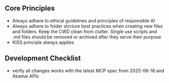 ## Core Principles

- Always adhere to ethical guidelines and principles of responsible AI
- Always adhere to folder strcture best practices when creating new files and folders. Keep the CWD clean from clutter. Single use scripts and .md files should be removed or archived after they serve their purpose
- KISS principle always applies

## Development Checklist

- verify all changes works with the latest MCP spec from 2025-06-18 and Akamai APIs
